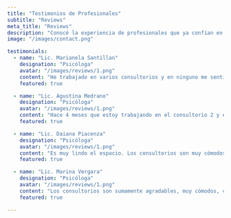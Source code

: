 ```yaml
---
title: "Testimonios de Profesionales"
subtitle: "Reviews"
meta_title: "Reviews"
description: "Conocé la experiencia de profesionales que ya confían en nuestros espacios."
image: "/images/contact.png"

testimonials:
  - name: "Lic. Marianela Santillan"
    designation: "Psicóloga"
    avatar: "/images/reviews/1.png"
    content: "He trabajado en varios consultorios y en ninguno me sentí tan cómoda como aquí. El espacio es amplio, cálido, luminoso y silencioso y esta muy bien equipado tanto para la atención presencial como virtual. Además por su ubicación resulta de muy fácil acceso para los consultantes. Todo eso lo convierte en un espacio ideal para ejercer de forma amena la profesión."
    featured: true

  - name: "Lic. Agustina Medrano"
    designation: "Psicóloga"
    avatar: "/images/reviews/1.png"
    content: "Hace 4 meses que estoy trabajando en el consultorio 2 y estoy más que cómoda. Alquilé en por lo menos 5 lugares, 3 de ellos en Belgrano y en todo sentido este espacio es superador, accesible para pacientes, confortable, lindo. Cualquier inconveniente o sugerencia es tomada y resuelta a la brevedad. Lo recomiendo mucho!"
    featured: true

  - name: "Lic. Daiana Piacenza"
    designation: "Psicóloga"
    avatar: "/images/reviews/1.png"
    content: "Es muy lindo el espacio. Los consultorios son muy cómodos, acogedores y agradables. Al ser en planta baja, el acceso es simple tanto para los profesionales como pacientes.  Los pacientes los refieren como los más lindos. El manejo de la agenda de la disponibilidad también está fácilmente gestionado lo que hace que todo sea más ágil. Siempre buena predisposición para cualquier cosa que pueda presentarse. Y los colegas contribuyen a que sea una experiencia super agradable. Por todo esto los elijo."
    featured: true

  - name: "Lic. Marina Vergara"
    designation: "Psicóloga"
    avatar: "/images/reviews/1.png"
    content: "Los consultorios son sumamente agradables, muy cómodos, con un nivel de limpieza impecable y bien equipados (con acceso a wi-fi, aire acondicionado y calefacción).     La ubicación es excelente, muy accesible, ya que está a una cuadra de Cabildo y Congreso, en una zona muy linda de Núñez.Un espacio muy recomendable para la práctica profesional."
    featured: true

---
```


